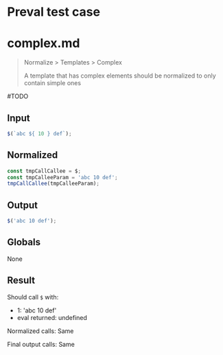 # Preval test case

# complex.md

> Normalize > Templates > Complex
>
> A template that has complex elements should be normalized to only contain simple ones

#TODO

## Input

`````js filename=intro
$(`abc ${ 10 } def`);
`````

## Normalized

`````js filename=intro
const tmpCallCallee = $;
const tmpCalleeParam = 'abc 10 def';
tmpCallCallee(tmpCalleeParam);
`````

## Output

`````js filename=intro
$('abc 10 def');
`````

## Globals

None

## Result

Should call `$` with:
 - 1: 'abc 10 def'
 - eval returned: undefined

Normalized calls: Same

Final output calls: Same
